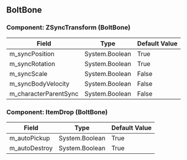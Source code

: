 ## BoltBone

### Component: ZSyncTransform (BoltBone)

|Field|Type|Default Value|
|-----|----|-------------|
|m_syncPosition|System.Boolean|True|
|m_syncRotation|System.Boolean|True|
|m_syncScale|System.Boolean|False|
|m_syncBodyVelocity|System.Boolean|False|
|m_characterParentSync|System.Boolean|False|

### Component: ItemDrop (BoltBone)

|Field|Type|Default Value|
|-----|----|-------------|
|m_autoPickup|System.Boolean|True|
|m_autoDestroy|System.Boolean|True|

